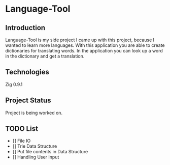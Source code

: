 # Language-Tool

## Introduction
Language-Tool is my side project I came up with this project, because I wanted to learn more languages.
With this application you are able to create dictionaries for translating words.
In the application you can look up a word in the dictionary and get a translation.

## Technologies
Zig 0.9.1

## Project Status
Project is being worked on.

## TODO List
- [] File IO
- [] Trie Data Structure
- [] Put file contents in Data Structure
- [] Handling User Input
